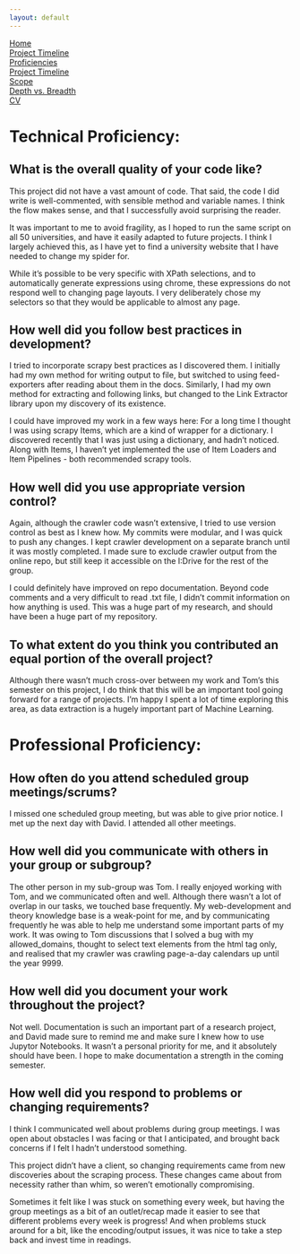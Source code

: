 ```yaml
---
layout: default
---
```

[Home](https://stephgarland.github.io/NLP-Portfolio)<br>
[Project Timeline](https://stephgarland.github.io/NLP-Portfolio/timeline)<br>
[Proficiencies](https://stephgarland.github.io/NLP-Portfolio/proficiencies)<br>
[Project Timeline](https://stephgarland.github.io/NLP-Portfolio/reflection)<br>
[Scope](https://stephgarland.github.io/NLP-Portfolio/scope)<br>
[Depth vs. Breadth](https://stephgarland.github.io/NLP-Portfolio/depthVsBreadth)<br>
[CV](https://stephgarland.github.io/NLP-Portfolio/CV.pdf)

# [](#header-1)Technical Proficiency:

## [](#header-2)What is the overall quality of your code like?

This project did not have a vast amount of code. That said, the code I did write is well-commented, with sensible method and variable names. I think the flow makes sense, and that I successfully avoid surprising the reader. 

It was important to me to avoid fragility, as I hoped to run the same script on all 50 universities, and have it easily adapted to future projects. I think I largely achieved this, as I have yet to find a university website that I have needed to change my spider for.

While it’s possible to be very specific with XPath selections, and to automatically generate expressions using chrome, these expressions do not respond well to changing page layouts. I very deliberately chose my selectors so that they would be applicable to almost any page.

## [](#header-2)How well did you follow best practices in development?

I tried to incorporate scrapy best practices as I discovered them. I initially had my own method for writing output to file, but switched to using feed-exporters after reading about them in the docs. Similarly, I had my own method for extracting and following links, but changed to the Link Extractor library upon my discovery of its existence. 

I could have improved my work in a few ways here:
For a long time I thought I was using scrapy Items, which are a kind of wrapper for a dictionary. I discovered recently that I was just using a dictionary, and hadn’t noticed. 
Along with Items, I haven’t yet implemented the use of Item Loaders and Item Pipelines - both recommended scrapy tools. 

## [](#header-2)How well did you use appropriate version control?

Again, although the crawler code wasn’t extensive, I tried to use version control as best as I knew how. My commits were modular, and I was quick to push any changes. I kept crawler development on a separate branch until it was mostly completed. I made sure to exclude crawler output from the online repo, but still keep it accessible on the I:Drive for the rest of the group.

I could definitely have improved on repo documentation. Beyond code comments and a very difficult to read .txt file, I didn’t commit information on how anything is used. This was a huge part of my research, and should have been a huge part of my repository.

## [](#header-2)To what extent do you think you contributed an equal portion of the overall project?

Although there wasn’t much cross-over between my work and Tom’s this semester on this project, I do think that this will be an important tool going forward for a range of projects. I’m happy I spent a lot of time exploring this area, as data extraction is a hugely important part of Machine Learning.

# [](#header-1)Professional Proficiency: 

## [](#header-2)How often do you attend scheduled group meetings/scrums?

I missed one scheduled group meeting, but was able to give prior notice. I met up the next day with David. I attended all other meetings. 

## [](#header-2)How well did you communicate with others in your group or subgroup?

The other person in my sub-group was Tom. I really enjoyed working with Tom, and we communicated often and well.  Although there wasn’t a lot of overlap in our tasks, we touched base frequently. My web-development and theory knowledge base is a weak-point for me, and by communicating frequently he was able to help me understand some important parts of my work. It was owing to Tom discussions that I solved a bug with my allowed_domains, thought to select text elements from the html <body> tag only, and realised that my crawler was crawling page-a-day calendars up until the year 9999. 

## [](#header-2)How well did you document your work throughout the project?

Not well. Documentation is such an important part of a research project, and David made sure to remind me and make sure I knew how to use Jupytor Notebooks. It wasn’t a personal priority for me, and it absolutely should have been. I hope to make documentation a strength in the coming semester.

## [](#header-2)How well did you respond to problems or changing requirements?

I think I communicated well about problems during group meetings. I was open about obstacles I was facing or that I anticipated, and brought back concerns if I felt I hadn’t understood something. 

This project didn’t have a client, so changing requirements came from new discoveries about the scraping process. These changes came about from necessity rather than whim, so weren’t emotionally compromising. 

Sometimes it felt like I was stuck on something every week, but having the group meetings as a bit of an outlet/recap made it easier to see that different problems every week is progress! And when problems stuck around for a bit, like the encoding/output issues, it was nice to take a step back and invest time in readings. 

